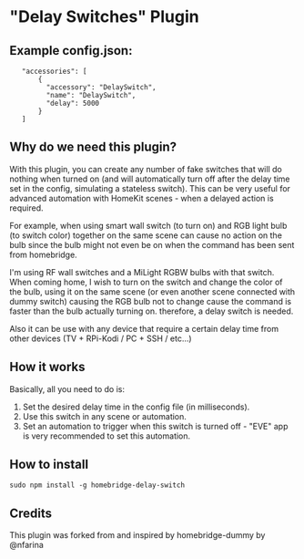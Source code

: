 
# "Delay Switches" Plugin

## Example config.json:

 ```
    "accessories": [
        {
          "accessory": "DelaySwitch",
          "name": "DelaySwitch",
          "delay": 5000
        }   
    ]

```

## Why do we need this plugin?

With this plugin, you can create any number of fake switches that will do nothing when turned on (and will automatically turn off after the delay time set in the config, simulating a stateless switch). This can be very useful for advanced automation with HomeKit scenes - when a delayed action is required.

For example, when using smart wall switch (to turn on) and RGB light bulb (to switch color) together on the same scene can cause no action on the bulb since the bulb might not even be on when the command has been sent from homebridge.

I'm using RF wall switches and a MiLight RGBW bulbs with that switch. When coming home, I wish to turn on the switch and change the color of the bulb, using it on the same scene (or even another scene connected with dummy switch) causing the RGB bulb not to change cause the command is faster than the bulb actually turning on.
therefore, a delay switch is needed.

Also it can be use with any device that require a certain delay time from other devices (TV + RPi-Kodi  /  PC + SSH / etc...)

## How it works

Basically, all you need to do is:
1. Set the desired delay time in the config file (in milliseconds).
2. Use this switch in any scene or automation.
3. Set an automation to trigger when this switch is turned off - "EVE" app is very recommended to set this automation.

## How to install

 ```sudo npm install -g homebridge-delay-switch```
 
## Credits
This plugin was forked from and inspired by homebridge-dummy by @nfarina
